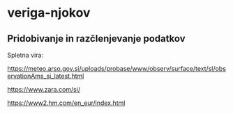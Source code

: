 ﻿# veriga-njokov #

## Pridobivanje in razčlenjevanje podatkov

Spletna vira:

https://meteo.arso.gov.si/uploads/probase/www/observ/surface/text/sl/observationAms_si_latest.html

https://www.zara.com/si/

https://www2.hm.com/en_eur/index.html
